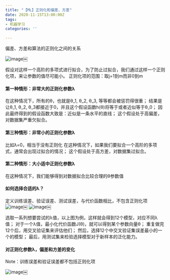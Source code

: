 ```yaml
---
title: "【ML】正则化和偏差、方差"
date: 2020-11-15T13:00:00Z
tags:
- 机器学习
categories: ''

---
```


偏差、方差和算法的正则化之间的关系

![image](https://cdn.sparkling.land/christy/images/195646D7-65F2-46A8-93CC-7991A9FE6C8B.jpg)￼

假设对这样一个高阶的多项式进行拟合，为了防止过拟合，我们通过这样一个正则化项，来让参数的值尽可能小。
正则化项的范围：取j=1到m而非0到m

#### 第一种情形：非常大的正则化参数λ
在这种情况下，所有的θ，也就是θ_1, θ_2, θ_3, 等等都会被惩罚得很重；
结果是让θ_1, θ_2, θ_3都接近于0，并且这个假设函数h(θ)将等于或者近似等于θ_0；
因此最终得到的假设函数大致是：近似是一条水平的直线；
这个假设处于高偏差，对数据集严重欠拟合。



#### 第三种情形：非常小的正则化参数λ
比如λ=0，相当于没有正则化
在这种情况下，如果我们要拟合一个高阶的多项式，通常会出现过拟合的情况；
这个假设处于高方差，对数据集过拟合。


#### 第二种情形：大小适中正则化参数λ
在这种情况下，我们能够得到对数据拟合比较合理的θ参数值

#### 如何选择合适的λ？

定义训练误差、验证误差、测试误差，与代价函数相比，不包含正则化项
![image](https://cdn.sparkling.land/christy/images/558BA7BB-A355-4FF8-9930-9A4A6A9816D0.jpg)￼
![image](https://cdn.sparkling.land/christy/images/1C2D637A-A15D-458F-AF51-3A989B3A7B4D.jpg)￼

选取一系列想要尝试的λ值，以上图为例，这样就会得到12个模型，对应不同λ值；
对于一个λ值，最小化代价函数J(θ)，就可以得到某个参数向量θ；
重复做完12个后，用交叉验证集来评估他们；
然后，选择12个中交叉验证集误差最小的一个的模型；
最后，用测试集来检验选择模型对于新样本的泛化能力。


#### 对正则化参数λ，偏差和方差的变化
Note：训练误差和验证误差都不包括正则化项

![image](https://cdn.sparkling.land/christy/images/7D6C34EC-7884-4A1D-8167-659E2CECF685.jpg)￼